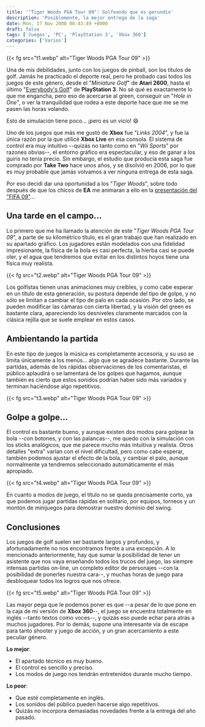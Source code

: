 ```yaml
---
title: '"Tiger Woods PGA Tour 09": Golfeando que es gerundio'
description: 'Posiblemente, la mejor entrega de la saga'
date: Mon, 17 Nov 2008 08:43:49 +0000
draft: false
tags: ['Juegos', 'PC', 'PlayStation 3', 'Xbox 360']
categories: ['Varios']
---
```


{{< fg src="t1.webp" alt="Tiger Woods PGA Tour 09" >}}

Una de mis debilidades, junto con los juegos de pinball, son los títulos de golf. Jamás he practicado el deporte real, pero he probado casi todos los juegos de este género, desde el "_Miniature Golf_" de **Atari 2600**, hasta el último "[Everybody's Golf](/everybodys-golf-world-tour-el-golf-es-divertido/)" de **PlayStation 3**. No sé qué es exactamente lo que me engancha, pero eso de acercarse al green, conseguir un "_Hole in One_", o ver la tranquilidad que rodea a este deporte hace que me se me pasen las horas volando.

Esto de simulación tiene poco... ¡pero es un vicio! :smile:

Uno de los juegos que más me gustó de **Xbox** fue "_Links 2004_", y fue la única razón por la que utilicé **Xbox Live** en esa consola. El sistema de control era muy intuitivo --quizás no tanto como en "_Wii Sports_" por razones obvias--, el entorno gráfico era espectacular, y eso de ganar a los guiris no tenía precio. Sin embargo, el estudio que producía esta saga fue comprado por **Take Two** hace unos años, y se disolvió en 2006, por lo que es muy probable que jamás volvamos a ver ninguna entrega de esta saga.

Por eso decidí dar una oportunidad a los "_Tiger Woods_", sobre todo después de que los chicos de **EA** me animaran a ello en la [presentación del "FIFA 09"](/presentacion-de-fifa-09-en-madrid/)...

## Una tarde en el campo...

Lo primero que me ha llamado la atención de este "_Tiger Woods PGA Tour 09_", a parte de su kilométrico título, es el gran trabajo que han realizado en su apartado gráfico. Los jugadores están modelados con una fidelidad impresionante, la física de la bola es casi perfecta, la hierba casi se puede oler, y el agua que tendremos que evitar en los distintos hoyos tiene una física muy realista.

{{< fg src="t2.webp" alt="Tiger Woods PGA Tour 09" >}}

Los golfistas tienen unas animaciones muy creíbles, y como cabe esperar en un título de esta generación, su postura depende del tipo de golpe, y no sólo se limitan a cambiar el tipo de palo en cada ocasión. Por otro lado, se pueden modificar las cámaras con cierta libertad, y la visión del green es bastante clara, apareciendo los desniveles claramente marcados con la clásica rejilla que se suele emplear en estos casos.

## Ambientando la partida

En este tipo de juegos la música es completamente accesoria, y su uso se limita únicamente a los menús... algo que se agradece bastante. Durante las partidas, además de los rápidas observaciones de los comentaristas, el público aplaudirá o se lamentará de los golpes que hagamos, aunque también es cierto que estos sonidos podrían haber sido más variados y terminan haciéndose algo repetitivos.

{{< fg src="t3.webp" alt="Tiger Woods PGA Tour 09" >}}

## Golpe a golpe...

El control es bastante bueno, y aunque existen dos modos para golpear la bola --con botones, y con las palancas--, me quedo con la simulación con los sticks analógicos, que me parece mucho más intuitiva y realista. Otros detalles "extra" varían con el nivel dificultad, pero como cabe esperar, también podemos ajustar el efecto de la bola, y cambiar el palo, aunque normalmente ya tendremos seleccionado automáticamente el más apropiado.

{{< fg src="t4.webp" alt="Tiger Woods PGA Tour 09" >}}

En cuanto a modos de juego, el título no se queda precisamente corto, ya que podemos jugar partidas rápidas en solitario, por equipos, torneos y un montón de minijuegos para demostrar nuestro dominio del swing.

## Conclusiones

Los juegos de golf suelen ser bastante largos y profundos, y afortunadamente no nos encontramos frente a una excepción. A lo mencionado anteriormente, hay que sumar la posibilidad de tener un asistente que nos vaya enseñando todos los trucos del juego, las siempre intensas partidas on-line, un completo editor de personajes --con la posibilidad de ponerles nuestra cara--, y muchas horas de juego para desbloquear todos los logros que nos ofrece.

{{< fg src="t5.webp" alt="Tiger Woods PGA Tour 09" >}}

Las mayor pega que le podemos poner es que --a pesar de lo que pone en la caja de mi versión de **Xbox 360**--, el juego se encuentra totalmente en inglés --tanto textos como voces--, y quizás eso puede echar para atrás a muchos jugadores. Por lo demás, supone una interesante vía de escape para tanto shooter y juego de acción, y un gran acercamiento a este peculiar género.

**Lo mejor**:

*   El apartado técnico es muy bueno.
*   El control es sencillo y preciso.
*   Los modos de juego nos tendrán entretenidos durante mucho tiempo.

**Lo peor**:

*   Que esté completamente en inglés.
*   Los sonidos del público pueden hacerse algo repetitivos.
*   Quizás no incorpora demasiadas novedades frente a la entrega del año pasado.